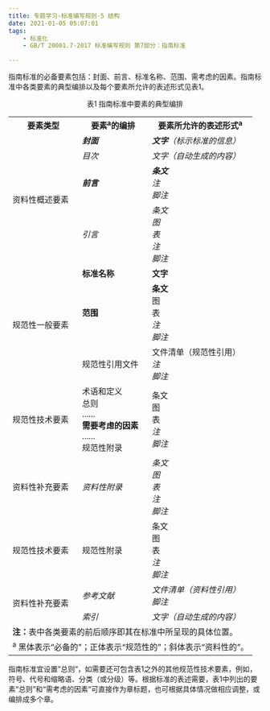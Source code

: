 ```yaml
---
title: 专题学习-标准编写规则-5 结构
date: 2021-01-05 05:07:01
tags: 
	- 标准化
	- GB/T 20001.7-2017 标准编写规则 第7部分：指南标准

---
```




指南标准的必备要素包括：封面、前言、标准名称、范围、需考虑的因素。指南标准中各类要素的典型编排以及每个要素所允许的表述形式见表1。

<center>表1 指南标准中要素的典型编排</center>
<table>
    <tr>
        <th>要素类型</th>
        <th>要素<sup>a</sup>的编排</th>
        <th>要素所允许的表述形式<sup>a</sup></th>
    </tr>
    <tr>
        <td rowspan='4'>资料性概述要素</td>
        <td><i><b>封面</b></i></td>
        <td><i><b>文字</b>（标示标准的信息）</i></td>
    </tr>
    <tr>
        <td><i>目次</i></td>
        <td><i>文字（自动生成的内容）</i></td>
    </tr>
    <tr>
        <td><i><b>前言</b></i></td>
        <td><i><b>条文</b><br>注<br>脚注</i></td>
    </tr>
    <tr>
        <td><i>引言</i></td>
        <td><i>条文<br>图<br>表<br>注<br>脚注</i></td>
    </tr>
    <tr>
        <td rowspan='3'>规范性一般要素</td>
        <td><b>标准名称</b></td>
        <td><b>文字</b></td>
    </tr>
    <tr>
        <td><b>范围</b></td>
        <td><b>条文</b><br>图<br>表<br><i>注<br>脚注</i></td>
    </tr>
    <tr>
        <td>规范性引用文件</td>
        <td>文件清单（规范性引用）<br><i>注<br>脚注</i></td>
    </tr>
    <tr>
        <td>规范性技术要素</td>
        <td>术语和定义<br>总则<br>......<br><b>需要考虑的因素</b><br>......<br>规范性附录</td>
        <td>条文<br>图<br>表<br><i>注<br>脚注</i></td>
    </tr>
    <tr>
        <td>资料性补充要素</td>
        <td><i>资料性附录</i></td>
        <td><i>条文<br>图<br>表<br>注<br>脚注</i></td>
    </tr>
    <tr>
        <td>规范性技术要素</td>
        <td>规范性附录</td>
        <td>条文<br>图<br>表<br><i>注<br>脚注</i></td>
    </tr>
    <tr>
        <td rowspan='2'>资料性补充要素</td>
        <td><i>参考文献</i></td>
        <td><i>文件清单（资料性引用）<br>脚注</i></td>
    </tr>
    <tr>
        <td><i>索引</i></td>
        <td><i>文字（自动生成的内容）</i></td>
    </tr>
    <tr>
        <td colspan='3'><b>注：</b>表中各类要素的前后顺序即其在标准中所呈现的具体位置。</td>
    </tr>
    <tr>
        <td colspan='3'><sup>a</sup> 黑体表示“必备的”；正体表示“规范性的”；斜体表示“资料性的”。</td>
    </tr>
</table>

指南标准宜设置”总则“，如需要还可包含表1之外的其他规范性技术要素，例如，符号、代号和缩略语、分类（或分级）等。根据标准的表述需要，表1中列出的要素“总则”和“需考虑的因素“可直接作为章标题，也可根据具体情况做相应调整，或编排成多个章。

